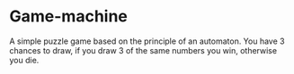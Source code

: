 # Game-machine
A simple puzzle game based on the principle of an automaton. You have 3 chances to draw, if you draw 3 of the same numbers you win, otherwise you die.
